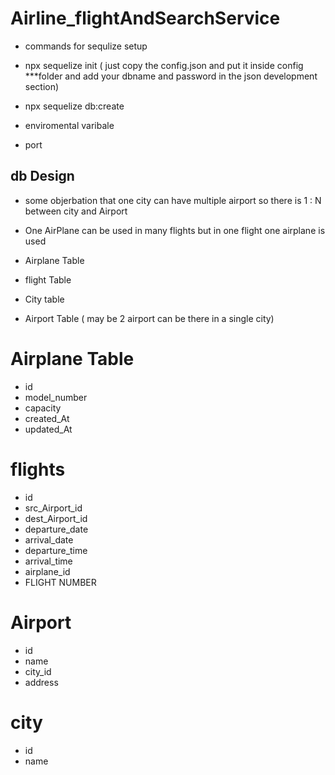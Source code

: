 # Airline_flightAndSearchService

- commands for sequlize setup
- npx sequelize init ( just copy the config.json and put it inside config    ***folder and add your dbname and password in the json development section)
- npx sequelize db:create

- enviromental varibale
- port


## db Design 

- some objerbation that one city can have multiple airport so there is 1 : N between city and Airport
- One AirPlane can be used in many flights but in one flight one airplane is used

- Airplane Table 
- flight Table
- City table
- Airport Table ( may be 2 airport can be there in a single city)

# Airplane Table  
- id 
- model_number
- capacity
- created_At
- updated_At 

# flights
- id
- src_Airport_id
- dest_Airport_id
- departure_date
- arrival_date
- departure_time
- arrival_time
- airplane_id
- FLIGHT NUMBER

# Airport
- id
- name
- city_id
- address

# city 
- id 
- name



